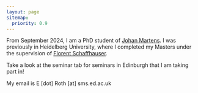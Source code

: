 ```yaml
---
layout: page
sitemap:
  priority: 0.9
---
```

<div id="describe-text">
	<p>From September 2024, I am a PhD student of <a href="https://www.maths.ed.ac.uk/~jmartens/">Johan Martens</a>. I was previously in Heidelberg University, where I completed my Masters under the supervision of <a href="https://matematiflo.github.io/">Florent Schaffhauser</a>.</p>
</div>

<div id="describe-text">
	<p>Take a look at the seminar tab for seminars in Edinburgh that I am taking part in!</p>
</div>

<div id="describe-text">
	<p>My email is E [dot] Roth [at] sms.ed.ac.uk</p>
</div>
